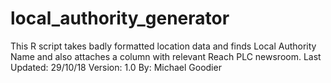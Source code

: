 # local_authority_generator
This R script takes badly formatted location data and finds Local Authority Name and also attaches a column with relevant Reach PLC newsroom.
Last Updated: 29/10/18 Version: 1.0 By: Michael Goodier
